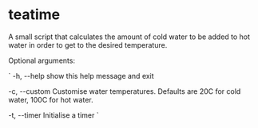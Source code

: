 # teatime

A small script that calculates the amount of cold water to be added to hot
water in order to get to the desired temperature.

Optional arguments:

`
  -h, --help    show this help message and exit
 
  -c, --custom  Customise water temperatures. Defaults are 20C for cold water,
  				      100C for hot water.

  -t, --timer   Initialise a timer
`
